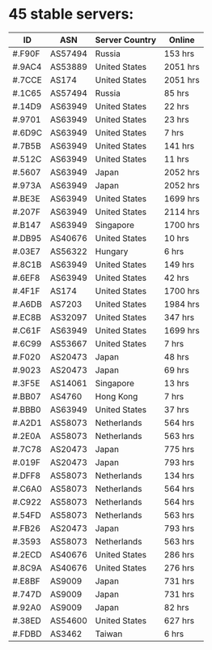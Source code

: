 # 45 stable servers:

| ID | ASN | Server Country | Online |
| ------ | ------ | ------ | ------ |
| #.F90F | AS57494 | Russia | 153 hrs |
| #.9AC4 | AS53889 | United States | 2051 hrs |
| #.7CCE | AS174 | United States | 2051 hrs |
| #.1C65 | AS57494 | Russia | 85 hrs |
| #.14D9 | AS63949 | United States | 22 hrs |
| #.9701 | AS63949 | United States | 23 hrs |
| #.6D9C | AS63949 | United States | 7 hrs |
| #.7B5B | AS63949 | United States | 141 hrs |
| #.512C | AS63949 | United States | 11 hrs |
| #.5607 | AS63949 | Japan | 2052 hrs |
| #.973A | AS63949 | Japan | 2052 hrs |
| #.BE3E | AS63949 | United States | 1699 hrs |
| #.207F | AS63949 | United States | 2114 hrs |
| #.B147 | AS63949 | Singapore | 1700 hrs |
| #.DB95 | AS40676 | United States | 10 hrs |
| #.03E7 | AS56322 | Hungary | 6 hrs |
| #.8C1B | AS63949 | United States | 149 hrs |
| #.6EF8 | AS63949 | United States | 42 hrs |
| #.4F1F | AS174 | United States | 1700 hrs |
| #.A6DB | AS7203 | United States | 1984 hrs |
| #.EC8B | AS32097 | United States | 347 hrs |
| #.C61F | AS63949 | United States | 1699 hrs |
| #.6C99 | AS53667 | United States | 7 hrs |
| #.F020 | AS20473 | Japan | 48 hrs |
| #.9023 | AS20473 | Japan | 69 hrs |
| #.3F5E | AS14061 | Singapore | 13 hrs |
| #.BB07 | AS4760 | Hong Kong | 7 hrs |
| #.BBB0 | AS63949 | United States | 37 hrs |
| #.A2D1 | AS58073 | Netherlands | 564 hrs |
| #.2E0A | AS58073 | Netherlands | 563 hrs |
| #.7C78 | AS20473 | Japan | 775 hrs |
| #.019F | AS20473 | Japan | 793 hrs |
| #.DFF8 | AS58073 | Netherlands | 134 hrs |
| #.C6A0 | AS58073 | Netherlands | 564 hrs |
| #.C922 | AS58073 | Netherlands | 564 hrs |
| #.54FD | AS58073 | Netherlands | 563 hrs |
| #.FB26 | AS20473 | Japan | 793 hrs |
| #.3593 | AS58073 | Netherlands | 563 hrs |
| #.2ECD | AS40676 | United States | 286 hrs |
| #.8C9A | AS40676 | United States | 276 hrs |
| #.E8BF | AS9009 | Japan | 731 hrs |
| #.747D | AS9009 | Japan | 731 hrs |
| #.92A0 | AS9009 | Japan | 82 hrs |
| #.38ED | AS54600 | United States | 627 hrs |
| #.FDBD | AS3462 | Taiwan | 6 hrs |


